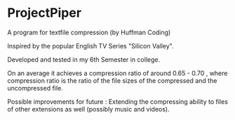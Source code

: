 # ProjectPiper
A program for textfile compression (by Huffman Coding)

Inspired by the popular English TV Series "Silicon Valley".

Developed and tested in my 6th Semester in college.

On an average it achieves a compression ratio of around 0.65 - 0.70 ,
where compression ratio is the ratio of the file sizes of the compressed and the uncompressed file.


Possible improvements for future : Extending the compressing ability to files of other extensions as well (possibly music and videos).
